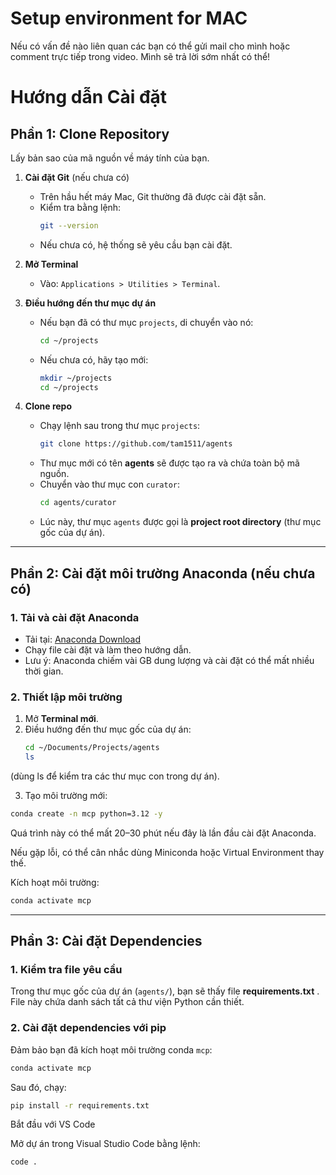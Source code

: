 # Setup environment for MAC

Nếu có vấn đề nào liên quan các bạn có thể gửi mail cho mình hoặc comment trực tiếp trong video. Mình sẽ trả lời sớm nhất có thể!

# Hướng dẫn Cài đặt

## Phần 1: Clone Repository

Lấy bản sao của mã nguồn về máy tính của bạn.

1. **Cài đặt Git** (nếu chưa có)  
   - Trên hầu hết máy Mac, Git thường đã được cài đặt sẵn.  
   - Kiểm tra bằng lệnh:  
     ```bash
     git --version
     ```  
   - Nếu chưa có, hệ thống sẽ yêu cầu bạn cài đặt.

2. **Mở Terminal**  
   - Vào: `Applications > Utilities > Terminal`.

3. **Điều hướng đến thư mục dự án**  
   - Nếu bạn đã có thư mục `projects`, di chuyển vào nó:  
     ```bash
     cd ~/projects
     ```  
   - Nếu chưa có, hãy tạo mới:  
     ```bash
     mkdir ~/projects
     cd ~/projects
     ```

4. **Clone repo**  
   - Chạy lệnh sau trong thư mục `projects`:  
     ```bash
     git clone https://github.com/tam1511/agents
     ```  
   - Thư mục mới có tên **agents** sẽ được tạo ra và chứa toàn bộ mã nguồn.  
   - Chuyển vào thư mục con `curator`:  
     ```bash
     cd agents/curator
     ```  
   - Lúc này, thư mục `agents` được gọi là **project root directory** (thư mục gốc của dự án).

---

## Phần 2: Cài đặt môi trường Anaconda (nếu chưa có)

### 1. Tải và cài đặt Anaconda
- Tải tại: [Anaconda Download](https://docs.anaconda.com/anaconda/install/mac-os/)  
- Chạy file cài đặt và làm theo hướng dẫn.  
- Lưu ý: Anaconda chiếm vài GB dung lượng và cài đặt có thể mất nhiều thời gian.

### 2. Thiết lập môi trường
1. Mở **Terminal mới**.  
2. Điều hướng đến thư mục gốc của dự án:  
   ```bash
   cd ~/Documents/Projects/agents
   ls
(dùng ls để kiểm tra các thư mục con trong dự án).

3. Tạo môi trường mới:

```bash
conda create -n mcp python=3.12 -y
```

Quá trình này có thể mất 20–30 phút nếu đây là lần đầu cài đặt Anaconda.

Nếu gặp lỗi, có thể cân nhắc dùng Miniconda hoặc Virtual Environment thay thế.

Kích hoạt môi trường:

```bash
conda activate mcp
```
---

## Phần 3: Cài đặt Dependencies

### 1. Kiểm tra file yêu cầu
Trong thư mục gốc của dự án (`agents/`), bạn sẽ thấy file **requirements.txt** .  
File này chứa danh sách tất cả thư viện Python cần thiết.

### 2. Cài đặt dependencies với pip
Đảm bảo bạn đã kích hoạt môi trường conda `mcp`:  

```bash
conda activate mcp
```

Sau đó, chạy:
```bash
pip install -r requirements.txt
```

Bắt đầu với VS Code

Mở dự án trong Visual Studio Code bằng lệnh:

```bash
code .
```
